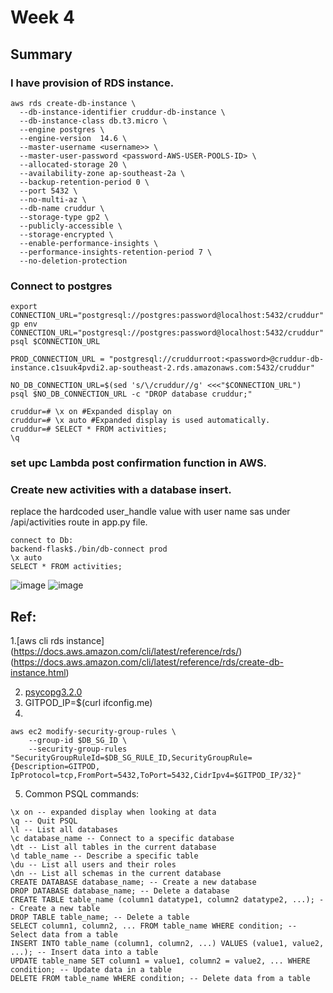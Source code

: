 # Week 4
## Summary
### I have provision of RDS instance.
```
aws rds create-db-instance \
  --db-instance-identifier cruddur-db-instance \
  --db-instance-class db.t3.micro \
  --engine postgres \
  --engine-version  14.6 \
  --master-username <username>> \
  --master-user-password <password-AWS-USER-POOLS-ID> \
  --allocated-storage 20 \
  --availability-zone ap-southeast-2a \
  --backup-retention-period 0 \
  --port 5432 \
  --no-multi-az \
  --db-name cruddur \
  --storage-type gp2 \
  --publicly-accessible \
  --storage-encrypted \
  --enable-performance-insights \
  --performance-insights-retention-period 7 \
  --no-deletion-protection
```
### Connect to postgres
```
export CONNECTION_URL="postgresql://postgres:password@localhost:5432/cruddur"
gp env CONNECTION_URL="postgresql://postgres:password@localhost:5432/cruddur"
psql $CONNECTION_URL

PROD_CONNECTION_URL = "postgresql://cruddurroot:<password>@cruddur-db-instance.c1suuk4pvdi2.ap-southeast-2.rds.amazonaws.com:5432/cruddur"

NO_DB_CONNECTION_URL=$(sed 's/\/cruddur//g' <<<"$CONNECTION_URL")
psql $NO_DB_CONNECTION_URL -c "DROP database cruddur;"

cruddur=# \x on #Expanded display on
cruddur=# \x auto #Expanded display is used automatically.
cruddur=# SELECT * FROM activities;
\q
```
### set upc Lambda post confirmation function in AWS.
### Create new activities with a database insert.
replace the hardcoded user_handle value with user name sas under /api/activities route in app.py file.
```
connect to Db:
backend-flask$./bin/db-connect prod
\x auto
SELECT * FROM activities;
```
![image](https://user-images.githubusercontent.com/116926319/227116856-6885c7e6-be93-4d6e-9dee-f6c440993396.png)
![image](https://user-images.githubusercontent.com/116926319/227117107-711d7074-2ceb-47c7-be65-a7e286a69fd8.png)

## Ref:
1.[aws cli rds instance]
(https://docs.aws.amazon.com/cli/latest/reference/rds/)
(https://docs.aws.amazon.com/cli/latest/reference/rds/create-db-instance.html)

2. [psycopg3.2.0](https://www.psycopg.org/psycopg3/docs/)
3. GITPOD_IP=$(curl ifconfig.me)
4. 
```
aws ec2 modify-security-group-rules \
    --group-id $DB_SG_ID \
    --security-group-rules "SecurityGroupRuleId=$DB_SG_RULE_ID,SecurityGroupRule={Description=GITPOD, IpProtocol=tcp,FromPort=5432,ToPort=5432,CidrIpv4=$GITPOD_IP/32}"
```
5. Common PSQL commands:
```
\x on -- expanded display when looking at data
\q -- Quit PSQL
\l -- List all databases
\c database_name -- Connect to a specific database
\dt -- List all tables in the current database
\d table_name -- Describe a specific table
\du -- List all users and their roles
\dn -- List all schemas in the current database
CREATE DATABASE database_name; -- Create a new database
DROP DATABASE database_name; -- Delete a database
CREATE TABLE table_name (column1 datatype1, column2 datatype2, ...); -- Create a new table
DROP TABLE table_name; -- Delete a table
SELECT column1, column2, ... FROM table_name WHERE condition; -- Select data from a table
INSERT INTO table_name (column1, column2, ...) VALUES (value1, value2, ...); -- Insert data into a table
UPDATE table_name SET column1 = value1, column2 = value2, ... WHERE condition; -- Update data in a table
DELETE FROM table_name WHERE condition; -- Delete data from a table
```

